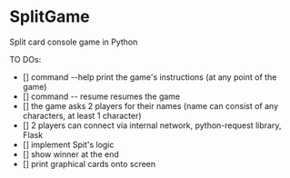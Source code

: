 # SplitGame
Split card console game in Python

TO DOs:
- [] command --help print the game's instructions (at any point of the game)
- [] command -- resume resumes the game
- [] the game asks 2 players for their names (name can consist of any characters, at least 1 character)
- [] 2 players can connect via internal network, python-request library, Flask
- [] implement Spit's logic
- [] show winner at the end
- [] print graphical cards onto screen

